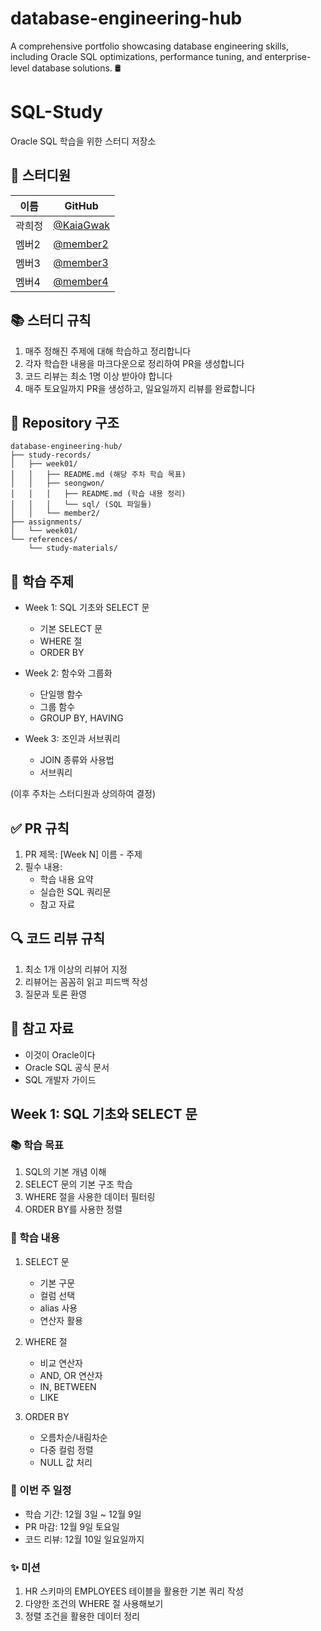 # database-engineering-hub
A comprehensive portfolio showcasing database engineering skills, including Oracle SQL optimizations, performance tuning, and enterprise-level database solutions. 🛢️

# SQL-Study
Oracle SQL 학습을 위한 스터디 저장소

## 👥 스터디원
| 이름   | GitHub                                         |
|--------|------------------------------------------------|
| 곽희정 | [@KaiaGwak](https://github.com/KaiaGwak)       |
| 멤버2  | [@member2](https://github.com/member2)         |
| 멤버3  | [@member3](https://github.com/member3)         |
| 멤버4  | [@member4](https://github.com/member4)         |

## 📚 스터디 규칙
1. 매주 정해진 주제에 대해 학습하고 정리합니다
2. 각자 학습한 내용을 마크다운으로 정리하여 PR을 생성합니다
3. 코드 리뷰는 최소 1명 이상 받아야 합니다
4. 매주 토요일까지 PR을 생성하고, 일요일까지 리뷰를 완료합니다

## 📂 Repository 구조
```
database-engineering-hub/
├── study-records/
│   ├── week01/
│   │   ├── README.md (해당 주차 학습 목표)
│   │   ├── seongwon/
│   │   │   ├── README.md (학습 내용 정리)
│   │   │   └── sql/ (SQL 파일들)
│   │   └── member2/
├── assignments/
│   └── week01/
└── references/
    └── study-materials/
```

## 📅 학습 주제
- Week 1: SQL 기초와 SELECT 문
  - 기본 SELECT 문
  - WHERE 절
  - ORDER BY
  
- Week 2: 함수와 그룹화
  - 단일행 함수
  - 그룹 함수
  - GROUP BY, HAVING

- Week 3: 조인과 서브쿼리
  - JOIN 종류와 사용법
  - 서브쿼리
  
(이후 주차는 스터디원과 상의하여 결정)

## ✅ PR 규칙
1. PR 제목: [Week N] 이름 - 주제
2. 필수 내용:
   - 학습 내용 요약
   - 실습한 SQL 쿼리문
   - 참고 자료

## 🔍 코드 리뷰 규칙
1. 최소 1개 이상의 리뷰어 지정
2. 리뷰어는 꼼꼼히 읽고 피드백 작성
3. 질문과 토론 환영

## 📌 참고 자료
- 이것이 Oracle이다
- Oracle SQL 공식 문서
- SQL 개발자 가이드

## Week 1: SQL 기초와 SELECT 문

### 📚 학습 목표
1. SQL의 기본 개념 이해
2. SELECT 문의 기본 구조 학습
3. WHERE 절을 사용한 데이터 필터링
4. ORDER BY를 사용한 정렬

### 📝 학습 내용
1. SELECT 문
   - 기본 구문
   - 컬럼 선택
   - alias 사용
   - 연산자 활용

2. WHERE 절
   - 비교 연산자
   - AND, OR 연산자
   - IN, BETWEEN
   - LIKE

3. ORDER BY
   - 오름차순/내림차순
   - 다중 컬럼 정렬
   - NULL 값 처리

### 📅 이번 주 일정
- 학습 기간: 12월 3일 ~ 12월 9일
- PR 마감: 12월 9일 토요일
- 코드 리뷰: 12월 10일 일요일까지

### ✨ 미션
1. HR 스키마의 EMPLOYEES 테이블을 활용한 기본 쿼리 작성
2. 다양한 조건의 WHERE 절 사용해보기
3. 정렬 조건을 활용한 데이터 정리